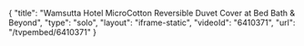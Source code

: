 {
    "title": "Wamsutta Hotel MicroCotton Reversible Duvet Cover at Bed Bath & Beyond",
    "type": "solo",
    "layout": "iframe-static",
    "videoId": "6410371",
    "url": "\/tvpembed\/6410371"
}